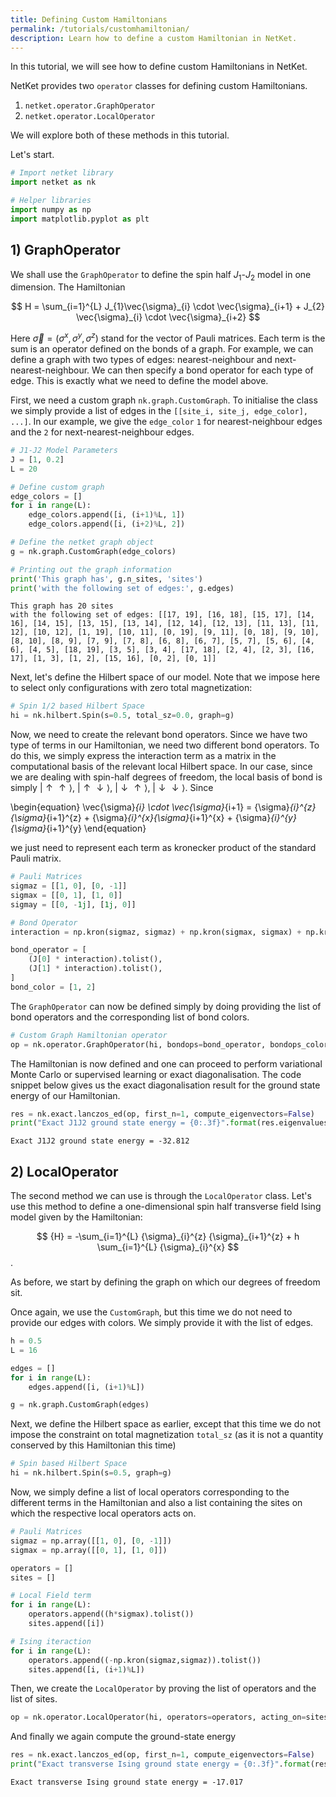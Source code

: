 ```yaml
---
title: Defining Custom Hamiltonians
permalink: /tutorials/customhamiltonian/
description: Learn how to define a custom Hamiltonian in NetKet.
---
```


In this tutorial, we will see how to define custom Hamiltonians in NetKet.

NetKet provides two ```operator``` classes for defining custom Hamiltonians.

1. ```netket.operator.GraphOperator```
2. ```netket.operator.LocalOperator```

We will explore both of these methods in this tutorial.

Let's start.


```python
# Import netket library
import netket as nk

# Helper libraries
import numpy as np
import matplotlib.pyplot as plt
```

## 1) GraphOperator

We shall use the ```GraphOperator``` to define the spin half $J_1$-$J_2$ model in one dimension. The Hamiltonian

$$ H = \sum_{i=1}^{L} J_{1}\vec{\sigma}_{i} \cdot \vec{\sigma}_{i+1} + J_{2} \vec{\sigma}_{i} \cdot \vec{\sigma}_{i+2} $$

Here $\vec{\sigma}=(\sigma^x,\sigma^y,\sigma^z)$ stand for the vector of Pauli matrices. Each term is the sum is an operator defined on the bonds of a graph. For example, we can define a graph with two types of edges: nearest-neighbour and next-nearest-neighbour. We can then specify a bond operator for each type of edge. This is exactly what we need to define the model above.

First, we need a custom graph ``nk.graph.CustomGraph``. To initialise the class we simply provide a list of edges in the ``[[site_i, site_j, edge_color], ...]``. In our example, we give the ```edge_color``` ```1``` for nearest-neighbour edges and the ```2``` for next-nearest-neighbour edges.


```python
# J1-J2 Model Parameters
J = [1, 0.2]
L = 20

# Define custom graph
edge_colors = []
for i in range(L):
    edge_colors.append([i, (i+1)%L, 1])
    edge_colors.append([i, (i+2)%L, 2])

# Define the netket graph object
g = nk.graph.CustomGraph(edge_colors)

# Printing out the graph information
print('This graph has', g.n_sites, 'sites')
print('with the following set of edges:', g.edges)
```

    This graph has 20 sites
    with the following set of edges: [[17, 19], [16, 18], [15, 17], [14, 16], [14, 15], [13, 15], [13, 14], [12, 14], [12, 13], [11, 13], [11, 12], [10, 12], [1, 19], [10, 11], [0, 19], [9, 11], [0, 18], [9, 10], [8, 10], [8, 9], [7, 9], [7, 8], [6, 8], [6, 7], [5, 7], [5, 6], [4, 6], [4, 5], [18, 19], [3, 5], [3, 4], [17, 18], [2, 4], [2, 3], [16, 17], [1, 3], [1, 2], [15, 16], [0, 2], [0, 1]]


Next, let's define the Hilbert space of our model. Note that we impose here to select only configurations with zero total magnetization:


```python
# Spin 1/2 based Hilbert Space
hi = nk.hilbert.Spin(s=0.5, total_sz=0.0, graph=g)
```

Now, we need to create the relevant bond operators. Since we have two type of terms in our Hamiltonian, we need two different bond operators. To do this, we simply express the interaction term as a matrix in the computational basis of the relevant local Hilbert space. In our case, since we are dealing with spin-half degrees of freedom, the local basis of bond is simply $\lvert \uparrow \uparrow \rangle$, $\lvert \uparrow \downarrow \rangle$, $\lvert \downarrow \uparrow \rangle$, $\lvert \downarrow \downarrow \rangle$. Since

\begin{equation} 
\vec{\sigma}_{i} \cdot \vec{\sigma}_{i+1} = {\sigma}_{i}^{z}{\sigma}_{i+1}^{z} + {\sigma}_{i}^{x}{\sigma}_{i+1}^{x} + {\sigma}_{i}^{y}{\sigma}_{i+1}^{y} 
\end{equation}

we just need to represent each term as kronecker product of the standard Pauli matrix.



```python
# Pauli Matrices
sigmaz = [[1, 0], [0, -1]]
sigmax = [[0, 1], [1, 0]]
sigmay = [[0, -1j], [1j, 0]]

# Bond Operator
interaction = np.kron(sigmaz, sigmaz) + np.kron(sigmax, sigmax) + np.kron(sigmay, sigmay)  

bond_operator = [
    (J[0] * interaction).tolist(),
    (J[1] * interaction).tolist(),
]
bond_color = [1, 2]
```

The ```GraphOperator``` can now be defined simply by doing providing the list of bond operators and the corresponding list of bond colors.


```python
# Custom Graph Hamiltonian operator
op = nk.operator.GraphOperator(hi, bondops=bond_operator, bondops_colors=bond_color)
```

The Hamiltonian is now defined and one can proceed to perform variational Monte Carlo or supervised learning or exact diagonalisation. The code snippet below gives us the exact diagonalisation result for the ground state energy of our Hamiltonian.


```python
res = nk.exact.lanczos_ed(op, first_n=1, compute_eigenvectors=False)
print("Exact J1J2 ground state energy = {0:.3f}".format(res.eigenvalues[0]))
```

    Exact J1J2 ground state energy = -32.812


## 2) LocalOperator

The second method we can use is through the ```LocalOperator``` class. Let's use this method to define a one-dimensional spin half transverse field Ising model given by the Hamiltonian:

$$ {H} = -\sum_{i=1}^{L} {\sigma}_{i}^{z} {\sigma}_{i+1}^{z} + h \sum_{i=1}^{L} {\sigma}_{i}^{x}  $$.

As before, we start by defining the graph on which our degrees of freedom sit. 

Once again, we use the ```CustomGraph```, but this time we do not need to provide our edges with colors. We simply provide it with the list of edges.


```python
h = 0.5
L = 16

edges = []
for i in range(L):
    edges.append([i, (i+1)%L])

g = nk.graph.CustomGraph(edges)
```

Next, we define the Hilbert space as earlier, except that this time we do not impose the constraint on total magnetization ```total_sz``` (as it is not a quantity conserved by this Hamiltonian this time)


```python
# Spin based Hilbert Space
hi = nk.hilbert.Spin(s=0.5, graph=g)
```

Now, we simply define a list of local operators corresponding to the different terms in the Hamiltonian and also  a list containing the sites on which the respective local operators acts on.


```python
# Pauli Matrices
sigmaz = np.array([[1, 0], [0, -1]])
sigmax = np.array([[0, 1], [1, 0]])

operators = []
sites = []

# Local Field term
for i in range(L):
    operators.append((h*sigmax).tolist())
    sites.append([i])

# Ising iteraction
for i in range(L):
    operators.append((-np.kron(sigmaz,sigmaz)).tolist())
    sites.append([i, (i+1)%L])
```

Then, we create the ```LocalOperator``` by proving the list of operators and the list of sites.


```python
op = nk.operator.LocalOperator(hi, operators=operators, acting_on=sites)
```

And finally we again compute the ground-state energy


```python
res = nk.exact.lanczos_ed(op, first_n=1, compute_eigenvectors=False)
print("Exact transverse Ising ground state energy = {0:.3f}".format(res.eigenvalues[0]))
```

    Exact transverse Ising ground state energy = -17.017

